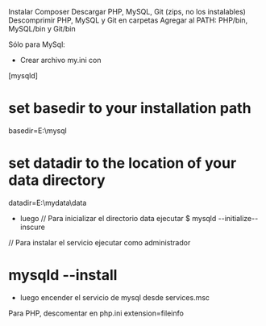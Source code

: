 Instalar Composer
Descargar PHP, MySQL, Git (zips, no los instalables)
Descomprimir PHP, MySQL y Git en carpetas
Agregar al PATH: PHP/bin, MySQL/bin y Git/bin

Sólo para MySql:
- Crear archivo my.ini con 

[mysqld]
# set basedir to your installation path
basedir=E:\\mysql
# set datadir to the location of your data directory
datadir=E:\\mydata\\data

- luego
// Para inicializar el directorio data ejecutar 
 $ mysqld --initialize--inscure

// Para instalar el servicio ejecutar como administrador 
 # mysqld --install

- luego encender el servicio de mysql desde services.msc


Para PHP, descomentar en php.ini
extension=fileinfo
